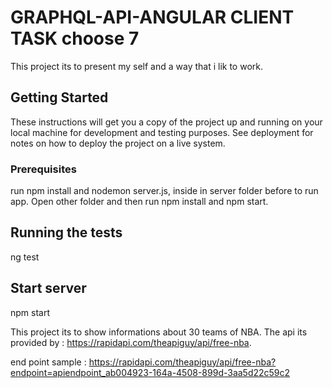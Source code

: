 # GRAPHQL-API-ANGULAR CLIENT TASK choose 7

This project its to present my self and a way that i lik to work.

## Getting Started

These instructions will get you a copy of the project up and running on your local machine for development and testing purposes. See deployment for notes on how to deploy the project on a live system.

### Prerequisites

run npm install and nodemon server.js, inside in server folder before to run app.
Open other folder and then run npm install and npm start.

## Running the tests

ng test

## Start server
npm start

This project its to show informations about 30 teams of NBA.
The api its provided by : https://rapidapi.com/theapiguy/api/free-nba.

end point sample : https://rapidapi.com/theapiguy/api/free-nba?endpoint=apiendpoint_ab004923-164a-4508-899d-3aa5d22c59c2
